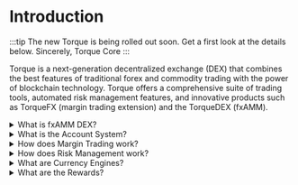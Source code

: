 # Introduction

:::tip
The new Torque is being rolled out soon. Get a first look at the details below. Sincerely, Torque Core
:::

Torque is a next-generation decentralized exchange (DEX) that combines the best features of traditional forex and commodity trading with the power of blockchain technology. Torque offers a comprehensive suite of trading tools, automated risk management features, and innovative products such as TorqueFX (margin trading extension) and the TorqueDEX (fxAMM).

<div class="faq-container">

<details>
<summary>What is fxAMM DEX?</summary>
<div>
Deep liquidity pools for major forex pairs and commodities with efficient price discovery and minimal slippage. Our automated market maker (AMM) ensures continuous liquidity and fair pricing for all traders.
</div>
</details>

<details>
<summary>What is the Account System?</summary>
<div>
Flexible margin and lending accounts with portfolio management and risk controls. Users can create multiple accounts for different trading strategies, manage their positions efficiently, and monitor their risk exposure in real-time.
</div>
</details>

<details>
<summary>How does Margin Trading work?</summary>
<div>
Trade with up to 100x leverage on forex and commodity pairs with advanced risk management tools. Our protocol provides real-time position monitoring, automated liquidation protection, and flexible margin requirements.
</div>
</details>

<details>
<summary>How does Risk Management work?</summary>
<div>
Comprehensive risk controls including position monitoring, liquidation protection, and market safeguards. Our system automatically manages risk exposure, provides real-time alerts, and implements circuit breakers during extreme market conditions.
</div>
</details>

<details>
<summary>What are Currency Engines?</summary>
<div>
Mint and burn Torque currencies with cross-chain support and collateral management. Our currency engines enable seamless cross-chain operations, efficient collateral management, and automated market making for protocol tokens.
</div>
</details>

<details>
<summary>What are the Rewards?</summary>
<div class='faq-reward'>
Earn rewards through trading, liquidity provision, and protocol participation. Users can earn passive income by providing liquidity to pools, receive trading fee rebates, and participate in governance decisions.
</div>
</details>

</div>

<!-- <div class="getting-started-wrapper">
<div class="getting-started-container">
<div class="getting-started-content">
<h2>Getting Started</h2>
<p>Ready to start trading on Torque? Follow our quick start guide to set up your account, fund your wallet, and begin trading. Our protocol is designed to be intuitive and user-friendly, making it easy for both beginners and experienced traders to get started.</p>
</div>
</div>
</div> -->